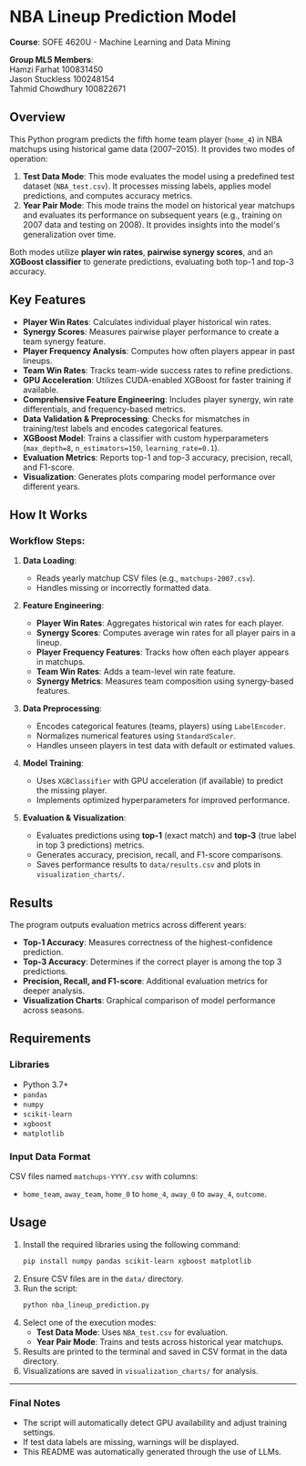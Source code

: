 # NBA Lineup Prediction Model  

**Course**: SOFE 4620U - Machine Learning and Data Mining  

**Group ML5 Members**:  
Hamzi Farhat 100831450  
Jason Stuckless 100248154  
Tahmid Chowdhury 100822671  

## Overview
This Python program predicts the fifth home team player (`home_4`) in NBA matchups using historical game data (2007–2015). It provides two modes of operation:

1. **Test Data Mode**: This mode evaluates the model using a predefined test dataset (`NBA_test.csv`). It processes missing labels, applies model predictions, and computes accuracy metrics.
2. **Year Pair Mode**: This mode trains the model on historical year matchups and evaluates its performance on subsequent years (e.g., training on 2007 data and testing on 2008). It provides insights into the model's generalization over time.

Both modes utilize **player win rates**, **pairwise synergy scores**, and an **XGBoost classifier** to generate predictions, evaluating both top-1 and top-3 accuracy.

## Key Features
- **Player Win Rates**: Calculates individual player historical win rates.
- **Synergy Scores**: Measures pairwise player performance to create a team synergy feature.
- **Player Frequency Analysis**: Computes how often players appear in past lineups.
- **Team Win Rates**: Tracks team-wide success rates to refine predictions.
- **GPU Acceleration**: Utilizes CUDA-enabled XGBoost for faster training if available.
- **Comprehensive Feature Engineering**: Includes player synergy, win rate differentials, and frequency-based metrics.
- **Data Validation & Preprocessing**: Checks for mismatches in training/test labels and encodes categorical features.
- **XGBoost Model**: Trains a classifier with custom hyperparameters (`max_depth=8`, `n_estimators=150`, `learning_rate=0.1`).
- **Evaluation Metrics**: Reports top-1 and top-3 accuracy, precision, recall, and F1-score.
- **Visualization**: Generates plots comparing model performance over different years.

## How It Works
### Workflow Steps:
1. **Data Loading**:  
   - Reads yearly matchup CSV files (e.g., `matchups-2007.csv`).
   - Handles missing or incorrectly formatted data.
   
2. **Feature Engineering**:  
   - **Player Win Rates**: Aggregates historical win rates for each player.  
   - **Synergy Scores**: Computes average win rates for all player pairs in a lineup.  
   - **Player Frequency Features**: Tracks how often each player appears in matchups.  
   - **Team Win Rates**: Adds a team-level win rate feature.  
   - **Synergy Metrics**: Measures team composition using synergy-based features.
   
3. **Data Preprocessing**:  
   - Encodes categorical features (teams, players) using `LabelEncoder`.  
   - Normalizes numerical features using `StandardScaler`.  
   - Handles unseen players in test data with default or estimated values.  
   
4. **Model Training**:  
   - Uses `XGBClassifier` with GPU acceleration (if available) to predict the missing player.  
   - Implements optimized hyperparameters for improved performance.
   
5. **Evaluation & Visualization**:  
   - Evaluates predictions using **top-1** (exact match) and **top-3** (true label in top 3 predictions) metrics.  
   - Generates accuracy, precision, recall, and F1-score comparisons.  
   - Saves performance results to `data/results.csv` and plots in `visualization_charts/`.

## Results
The program outputs evaluation metrics across different years:
- **Top-1 Accuracy**: Measures correctness of the highest-confidence prediction.  
- **Top-3 Accuracy**: Determines if the correct player is among the top 3 predictions.  
- **Precision, Recall, and F1-score**: Additional evaluation metrics for deeper analysis.
- **Visualization Charts**: Graphical comparison of model performance across seasons.

## Requirements
### Libraries
- Python 3.7+
- `pandas`
- `numpy`
- `scikit-learn`
- `xgboost`
- `matplotlib`

### Input Data Format
CSV files named `matchups-YYYY.csv` with columns:  
- `home_team`, `away_team`, `home_0` to `home_4`, `away_0` to `away_4`, `outcome`.

## Usage
1. Install the required libraries using the following command:
   ```bash
   pip install numpy pandas scikit-learn xgboost matplotlib
   ```
2. Ensure CSV files are in the `data/` directory.  
3. Run the script:
   ```bash
   python nba_lineup_prediction.py
   ```
4. Select one of the execution modes:
   - **Test Data Mode**: Uses `NBA_test.csv` for evaluation.
   - **Year Pair Mode**: Trains and tests across historical year matchups.
5. Results are printed to the terminal and saved in CSV format in the data directory. 
6. Visualizations are saved in `visualization_charts/` for analysis.

---

### Final Notes
- The script will automatically detect GPU availability and adjust training settings.
- If test data labels are missing, warnings will be displayed.
- This README was automatically generated through the use of LLMs.
